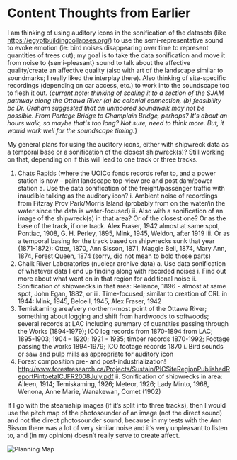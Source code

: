 # Content Thoughts from Earlier

I am thinking of using auditory icons in the sonification of the datasets (like https://egyptbuildingcollapses.org/) to use the semi-representative sound to evoke emotion (ie: bird noises disappearing over time to represent quantities of trees cut); my goal is to take the data sonification and move it from noise to {semi-pleasant} sound to talk about the affective quality/create an affective quality (also with art of the landscape similar to soundmarks; I really liked the interplay there). Also thinking of site-specific recordings (depending on car access, etc.) to work into the soundscape too to flesh it out. {*current note: thinking of scaling it to a section of the SJAM pathway along the Ottawa River (a) bc colonial connection, (b) feasibility bc Dr. Graham suggested that an unmoored soundwalk may not be possible. From Portage Bridge to Champlain Bridge, perhaps? It's about an hours walk, so maybe that's too long? Not sure, need to think more. But, it would work well for the soundscape timing.*}

My general plans for using the auditory icons, either with shipwreck data as a temporal base or a sonification of the closest shipwreck(s)? Still working on that, depending on if this will lead to one track or three tracks.
1.    Chats Rapids (where the UOICo fonds records refer to, and a power station is now – paint landscape top-view pre and post dam/power station
a.    Use the data sonification of the freight/passenger traffic with inaudible talking as the auditory icon? 
i.    Ambient noise of recordings from Fitzray Prov Park/Morris Island (probably from on the water/in the water since the data is water-focused)
ii.    Also with a sonification of an image of the shipwreck(s) in that area? Or of the closest one? Or as the base of the track, if one track. Alex Fraser, 1942 almost at same spot, Pontiac, 1908, G. H. Perley, 1895,   Mink, 1945, Weldon, after 1919
iii.    Or as a temporal basing for the track based on shipwrecks sunk that year (1871-1872): Otter, 1870,     Ann Sisson, 1871,  Maggie Bell, 1874,  Mary Ann, 1874,  Forest Queen, 1874
(sorry, did not mean to bold those parts)
2.    Chalk River Laboratories (nuclear archive data)
a.    Use data sonification of whatever data I end up finding along with recorded noises
i.    Find out more about what went on in that region for additional noise
ii.    Sonification of shipwrecks in that area: Reliance, 1896 - almost at same spot, John Egan, 1882, or
iii.    Time-focused; similar to creation of CRL in 1944: Mink, 1945, Beloeil, 1945, Alex Fraser, 1942
3.    Temiskaming area/very northern-most point of the Ottawa River; something about logging and shift from hardwoods to softwoods; several records at LAC including summary of quantities passing through the Works (1894-1979); ICO log records from 1870-1894 from LAC; 1895-1903; 1904 – 1920; 1921 - 1935; timber records 1870-1992; Footage passing the works 1894-1979; ICO footage records 1870 
i.    Bird sounds or saw and pulp mills as appropriate for auditory icon
1.    Forest composition pre- and post-industrialization! http://www.forestresearch.ca/Projects/Sustain/PICSiteRegionPublishedReportPintoetalCJFR2008July.pdf
ii.    Sonification of shipwrecks in area: Aileen, 1914; Temiskaming, 1926; Meteor, 1926; Lady Minto, 1968, Wenona, Anne Marie, Wanakewan, Comet (1902)

If I go with the steamship images (if it’s split into three tracks), then I would use the pitch map of the photosounder of an image (not the direct sound) and not the direct photosounder sound, because in my tests with the Ann Sisson there was a lot of very similar noise and it’s very unpleasant to listen to, and (in my opinion) doesn’t really serve to create affect.

![Planning Map](https://user-images.githubusercontent.com/83255946/116326919-a0847b00-a793-11eb-9438-e8318dcd2c16.png)

